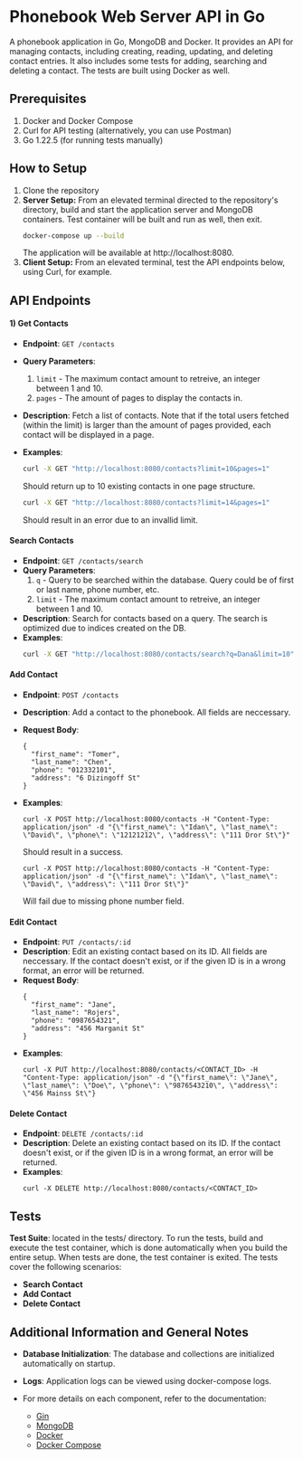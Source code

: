 # Phonebook Web Server API in Go
A phonebook application in Go, MongoDB and Docker. It provides an API for managing contacts, including creating, reading, updating, and deleting contact entries. It also includes some tests for adding, searching and deleting a contact. The tests are built using Docker as well.

## Prerequisites
1. Docker and Docker Compose
2. Curl for API testing (alternatively, you can use Postman)
3. Go 1.22.5 (for running tests manually)


## How to Setup
1. Clone the repository
2. **Server Setup:** From an elevated terminal directed to the repository's directory, build and start the application server and MongoDB containers. Test container will be built and run as well, then exit.
    ```sh
    docker-compose up --build
    ```
    The application will be available at http://localhost:8080.
3. **Client Setup:** From an elevated terminal, test the API endpoints below, using Curl, for example.


## API Endpoints

#### 1) Get Contacts
* **Endpoint**: `GET /contacts`
* **Query Parameters**: 
    1. `limit` - The maximum contact amount to retreive, an integer between 1 and 10.
    2. `pages`  - The amount of pages to display the contacts in.
* **Description**: 
         Fetch a list of contacts. Note that if the total users fetched (within the limit) is larger than the amount of pages provided, each contact will be displayed in a page.
* **Examples**:
    ```sh
    curl -X GET "http://localhost:8080/contacts?limit=10&pages=1"
    ```
    Should return up to 10 existing contacts in one page structure.
    
    ```sh
    curl -X GET "http://localhost:8080/contacts?limit=14&pages=1"
    ```
    Should result in an error due to an invallid limit. 
    
#### Search Contacts
* **Endpoint**: `GET /contacts/search`
* **Query Parameters**: 
   1. `q` - Query to be searched within the database. Query could be of first or last name, phone number, etc.
   2. `limit` - The maximum contact amount to retreive, an integer between 1 and 10.
* **Description**: Search for contacts based on a query. The search is optimized due to indices created on the DB.
* **Examples**:
    ```sh
    curl -X GET "http://localhost:8080/contacts/search?q=Dana&limit=10"
    ```
    
#### Add Contact
* **Endpoint**: `POST /contacts`
* **Description**: Add a contact to the phonebook. All fields are neccessary.
* **Request Body**:
    ```
    {
      "first_name": "Tomer",
      "last_name": "Chen",
      "phone": "012332101",
      "address": "6 Dizingoff St"
    }
    ```
* **Examples**:
    ```
    curl -X POST http://localhost:8080/contacts -H "Content-Type: application/json" -d "{\"first_name\": \"Idan\", \"last_name\": \"David\", \"phone\": \"12121212\", \"address\": \"111 Dror St\"}"
    ```
    Should result in a success.
    
    ```
    curl -X POST http://localhost:8080/contacts -H "Content-Type: application/json" -d "{\"first_name\": \"Idan\", \"last_name\": \"David\", \"address\": \"111 Dror St\"}"
    ```
    Will fail due to missing phone number field.

#### Edit Contact
* **Endpoint**: `PUT /contacts/:id`
* **Description**: Edit an existing contact based on its ID. All fields are neccessary. If the contact doesn't exist, or if the given ID is in a wrong format, an error will be returned.
* **Request Body**:
    ```
    {
      "first_name": "Jane",
      "last_name": "Rojers",
      "phone": "0987654321",
      "address": "456 Marganit St"
    }
    ```
* **Examples**:
    ```
    curl -X PUT http://localhost:8080/contacts/<CONTACT_ID> -H "Content-Type: application/json" -d "{\"first_name\": \"Jane\", \"last_name\": \"Doe\", \"phone\": \"9876543210\", \"address\": \"456 Mainss St\"}
    ```
    
#### Delete Contact
* **Endpoint**: `DELETE /contacts/:id`
* **Description**: Delete an existing contact based on its ID. If the contact doesn't exist, or if the given ID is in a wrong format, an error will be returned.
* **Examples**:
    ```
    curl -X DELETE http://localhost:8080/contacts/<CONTACT_ID>
    ```
## Tests
**Test Suite**: 
located in the tests/ directory. To run the tests, build and execute the test container, which is done automatically when you build the entire setup. When tests are done, the test container is exited.
The tests cover the following scenarios:
*  **Search Contact**
* **Add Contact**
* **Delete Contact**

## Additional Information and General Notes
* **Database Initialization**: The database and collections are initialized automatically on startup.
* **Logs**: Application logs can be viewed using docker-compose logs.
* For more details on each component, refer to the documentation: 
  * [Gin]
  * [MongoDB]
  * [Docker]
  * [Docker Compose]


   [MongoDB]: <https://www.mongodb.com/docs/drivers/go/current/fundamentals/>
   [Docker]: <https://docs.docker.com/>
   [Gin]: <https://gin-gonic.com/>
   [Docker Compose]: <https://docs.docker.com/compose/>
   

